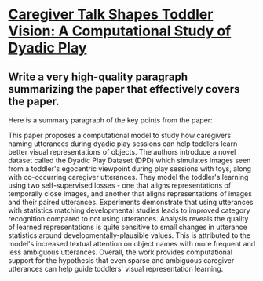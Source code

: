 # [Caregiver Talk Shapes Toddler Vision: A Computational Study of Dyadic   Play](https://arxiv.org/abs/2312.04118)

## Write a very high-quality paragraph summarizing the paper that effectively covers the paper.

 Here is a summary paragraph of the key points from the paper:

This paper proposes a computational model to study how caregivers' naming utterances during dyadic play sessions can help toddlers learn better visual representations of objects. The authors introduce a novel dataset called the Dyadic Play Dataset (DPD) which simulates images seen from a toddler's egocentric viewpoint during play sessions with toys, along with co-occurring caregiver utterances. They model the toddler's learning using two self-supervised losses - one that aligns representations of temporally close images, and another that aligns representations of images and their paired utterances. Experiments demonstrate that using utterances with statistics matching developmental studies leads to improved category recognition compared to not using utterances. Analysis reveals the quality of learned representations is quite sensitive to small changes in utterance statistics around developmentally-plausible values. This is attributed to the model's increased textual attention on object names with more frequent and less ambiguous utterances. Overall, the work provides computational support for the hypothesis that even sparse and ambiguous caregiver utterances can help guide toddlers' visual representation learning.

